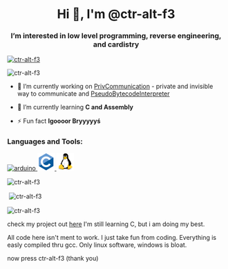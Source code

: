 <h1 align="center">Hi 👋, I'm @ctr-alt-f3</h1>
<h3 align="center">I’m interested in low level programming, reverse engineering, and cardistry</h3>


<p align="left"> <a href="https://github.com/ryo-ma/github-profile-trophy"><img src="https://github-profile-trophy.vercel.app/?username=ctr-alt-f3&theme=gruvbox" alt="ctr-alt-f3" /></a> </p>


<p align="left"> <img src="https://komarev.com/ghpvc/?username=ctr-alt-f3&label=Profile%20views&color=0e75b6&style=flat" alt="ctr-alt-f3" /> </p>



- 🔭 I’m currently working on [PrivCommunication](https://github.com/ctr-alt-f3/PrivCommunication) - private and invisible way to communicate and [PseudoBytecodeInterpreter](https://github.com/ctr-alt-f3/SimplePseudoBytecodeInterpreter) 

- 🌱 I’m currently learning **C and Assembly**

- ⚡ Fun fact **Igoooor Bryyyyyś**


<p align="left">
</p>

<h3 align="left">Languages and Tools:</h3>
<p align="justify"> <a href="https://www.arduino.cc/" target="_blank" rel="noreferrer"> <img src="https://cdn.worldvectorlogo.com/logos/arduino-1.svg" alt="arduino" width="40" height="40"/> </a> <a href="https://www.cprogramming.com/" target="_blank" rel="noreferrer"> <img src="https://raw.githubusercontent.com/devicons/devicon/master/icons/c/c-original.svg" alt="c" width="40" height="40"/> </a> <a href="https://www.linux.org/" target="_blank" rel="noreferrer"> <img src="https://raw.githubusercontent.com/devicons/devicon/master/icons/linux/linux-original.svg" alt="linux" width="40" height="40"/> </a> </p>

<p><img align="center" src="https://github-readme-stats.vercel.app/api/top-langs?username=ctr-alt-f3&show_icons=true&locale=en&layout=compact" alt="ctr-alt-f3" /></p>

<p>&nbsp;<img align="center" src="https://github-readme-stats.vercel.app/api?username=ctr-alt-f3&show_icons=true&locale=en" alt="ctr-alt-f3" /></p>

<p><img align="center" src="https://github-readme-streak-stats.herokuapp.com/?user=ctr-alt-f3&" alt="ctr-alt-f3" /></p>


check my project out [here](https://github.com/ctr-alt-f3/PrivCommunication)
I'm still learning C, but i am doing my best.


All code here isn't ment to work. I just take fun from coding. Everything is easly compiled thru gcc. Only linux software, windows is bloat.  

now press ctr-alt-f3
(thank you)

